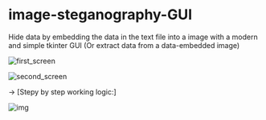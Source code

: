 # image-steganography-GUI

Hide data by embedding the data in the text file into a image with a modern and simple tkinter GUI
(Or extract data from a data-embedded image)

![first_screen](https://user-images.githubusercontent.com/101993364/200196667-0f6a0777-24a7-4831-a6ab-bb59abff38a6.png)

![second_screen](https://user-images.githubusercontent.com/101993364/200196811-3280b863-334e-4e96-a883-5eed2f9cf463.png)


->             [Stepy by step working logic:]

![img](https://user-images.githubusercontent.com/101993364/200428001-8cb82509-6221-427d-9537-615accbef44f.jpeg)
